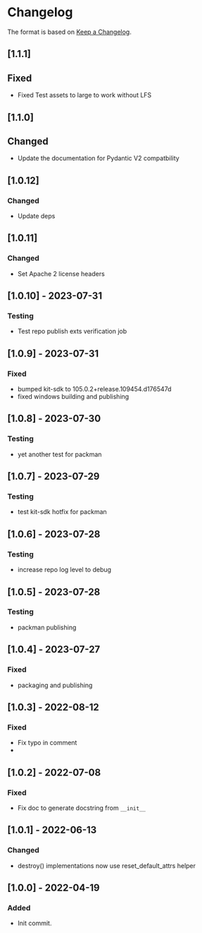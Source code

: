 # Changelog

The format is based on [Keep a Changelog](https://keepachangelog.com/en/1.0.0/).

## [1.1.1]
## Fixed
- Fixed Test assets to large to work without LFS

## [1.1.0]
## Changed
- Update the documentation for Pydantic V2 compatbility

## [1.0.12]
### Changed
- Update deps

## [1.0.11]
### Changed
- Set Apache 2 license headers

## [1.0.10] - 2023-07-31
### Testing
- Test repo publish exts verification job

## [1.0.9] - 2023-07-31
### Fixed
- bumped kit-sdk to 105.0.2+release.109454.d176547d
- fixed windows building and publishing

## [1.0.8] - 2023-07-30
### Testing
- yet another test for packman

## [1.0.7] - 2023-07-29
### Testing
- test kit-sdk hotfix for packman

## [1.0.6] - 2023-07-28
### Testing
- increase repo log level to debug

## [1.0.5] - 2023-07-28
### Testing
- packman publishing

## [1.0.4] - 2023-07-27
### Fixed
- packaging and publishing

## [1.0.3] - 2022-08-12
### Fixed
- Fix typo in comment
-
## [1.0.2] - 2022-07-08
### Fixed
- Fix doc to generate docstring from `__init__`

## [1.0.1] - 2022-06-13
### Changed
- destroy() implementations now use reset_default_attrs helper

## [1.0.0] - 2022-04-19
### Added
- Init commit.
